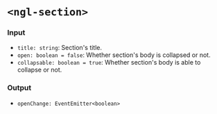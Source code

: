 # `<ngl-section>`

### Input

  * `title: string`: Section's title.
  * `open: boolean = false`: Whether section's body is collapsed or not.
  * `collapsable: boolean = true`: Whether section's body is able to collapse or not.

### Output

  * `openChange: EventEmitter<boolean>`
